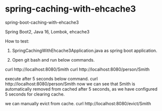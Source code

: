 # spring-caching-with-ehcache3
spring-boot-caching-with-ehcache3

Spring Boot2, Java 16, Lombok, ehcache3


How to test:
1) SpringCachingWithEhcache3Application.java as spring boot application.

2) Open git bash and run below commands.

curl http://localhost:8080/Smith
curl http://localhost:8080/person/Smith

execute after 5 seconds below command.
curl http://localhost:8080/person/Smith
now we can see that Smith is automatically removed from cached after 5 seconds, as we have configured 5 seconds for clearing cache.


we can manually evict from cache.
curl http://localhost:8080/evict/Smith
